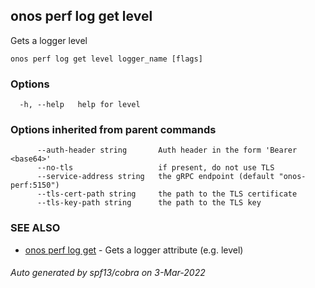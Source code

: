 ## onos perf log get level

Gets a logger level

```
onos perf log get level logger_name [flags]
```

### Options

```
  -h, --help   help for level
```

### Options inherited from parent commands

```
      --auth-header string       Auth header in the form 'Bearer <base64>'
      --no-tls                   if present, do not use TLS
      --service-address string   the gRPC endpoint (default "onos-perf:5150")
      --tls-cert-path string     the path to the TLS certificate
      --tls-key-path string      the path to the TLS key
```

### SEE ALSO

* [onos perf log get](onos_perf_log_get.md)	 - Gets a logger attribute (e.g. level)

###### Auto generated by spf13/cobra on 3-Mar-2022
